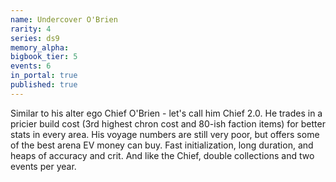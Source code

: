 ```yaml
---
name: Undercover O'Brien
rarity: 4
series: ds9
memory_alpha:
bigbook_tier: 5
events: 6
in_portal: true
published: true
---
```


Similar to his alter ego Chief O'Brien - let's call him Chief 2.0. He trades in a pricier build cost (3rd highest chron cost and 80-ish faction items) for better stats in every area. His voyage numbers are still very poor, but offers some of the best arena EV money can buy. Fast initialization, long duration, and heaps of accuracy and crit. And like the Chief, double collections and two events per year.
